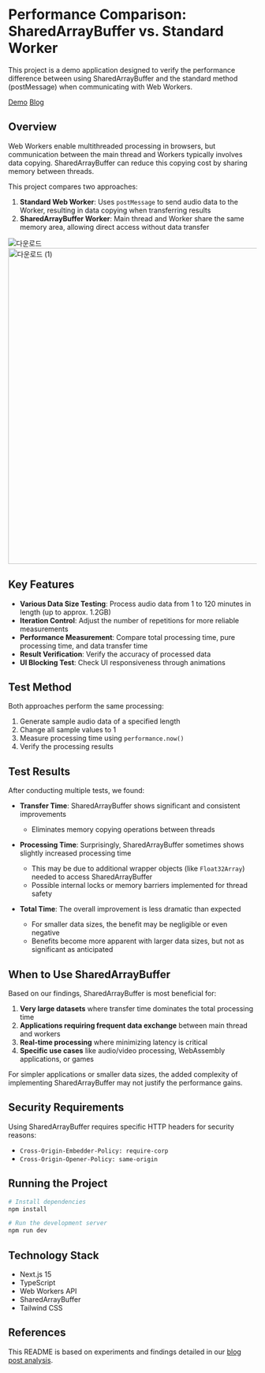 # Performance Comparison: SharedArrayBuffer vs. Standard Worker

This project is a demo application designed to verify the performance difference between using SharedArrayBuffer and the standard method (postMessage) when communicating with Web Workers.

[Demo](https://nextjs-webworker-sharedarraybuffer.vercel.app/)
[Blog](https://all-dev-kang.tistory.com/entry/Web-Worker%EC%97%90%EC%84%9C-SharedArrayBuffer%EB%8A%94-%EC%A0%95%EB%A7%90-%EC%84%B1%EB%8A%A5%EC%9D%84-%EA%B0%9C%EC%84%A0%ED%95%A0%EA%B9%8C)

## Overview

Web Workers enable multithreaded processing in browsers, but communication between the main thread and Workers typically involves data copying. SharedArrayBuffer can reduce this copying cost by sharing memory between threads.

This project compares two approaches:

1. **Standard Web Worker**: Uses `postMessage` to send audio data to the Worker, resulting in data copying when transferring results
2. **SharedArrayBuffer Worker**: Main thread and Worker share the same memory area, allowing direct access without data transfer

![다운로드](https://github.com/user-attachments/assets/ceed63bd-86e1-44d9-a3c2-a40c62b57e99)
<img width="640" alt="다운로드 (1)" src="https://github.com/user-attachments/assets/13039bbd-5568-42d8-822b-875125410438" />

## Key Features

- **Various Data Size Testing**: Process audio data from 1 to 120 minutes in length (up to approx. 1.2GB)
- **Iteration Control**: Adjust the number of repetitions for more reliable measurements
- **Performance Measurement**: Compare total processing time, pure processing time, and data transfer time
- **Result Verification**: Verify the accuracy of processed data
- **UI Blocking Test**: Check UI responsiveness through animations

## Test Method

Both approaches perform the same processing:

1. Generate sample audio data of a specified length
2. Change all sample values to 1
3. Measure processing time using `performance.now()`
4. Verify the processing results

## Test Results

After conducting multiple tests, we found:

- **Transfer Time**: SharedArrayBuffer shows significant and consistent improvements
  - Eliminates memory copying operations between threads
  
- **Processing Time**: Surprisingly, SharedArrayBuffer sometimes shows slightly increased processing time
  - This may be due to additional wrapper objects (like `Float32Array`) needed to access SharedArrayBuffer
  - Possible internal locks or memory barriers implemented for thread safety
  
- **Total Time**: The overall improvement is less dramatic than expected
  - For smaller data sizes, the benefit may be negligible or even negative
  - Benefits become more apparent with larger data sizes, but not as significant as anticipated

## When to Use SharedArrayBuffer

Based on our findings, SharedArrayBuffer is most beneficial for:

1. **Very large datasets** where transfer time dominates the total processing time
2. **Applications requiring frequent data exchange** between main thread and workers
3. **Real-time processing** where minimizing latency is critical
4. **Specific use cases** like audio/video processing, WebAssembly applications, or games

For simpler applications or smaller data sizes, the added complexity of implementing SharedArrayBuffer may not justify the performance gains.

## Security Requirements

Using SharedArrayBuffer requires specific HTTP headers for security reasons:
- `Cross-Origin-Embedder-Policy: require-corp`
- `Cross-Origin-Opener-Policy: same-origin`

## Running the Project

```bash
# Install dependencies
npm install

# Run the development server
npm run dev
```

## Technology Stack

- Next.js 15
- TypeScript
- Web Workers API
- SharedArrayBuffer
- Tailwind CSS

## References

This README is based on experiments and findings detailed in our [blog post analysis](https://all-dev-kang.tistory.com/entry/Web-Worker%EC%97%90%EC%84%9C-SharedArrayBuffer%EB%8A%94-%EC%A0%95%EB%A7%90-%EC%84%B1%EB%8A%A5%EC%9D%84-%EA%B0%9C%EC%84%A0%ED%95%A0%EA%B9%8C).
